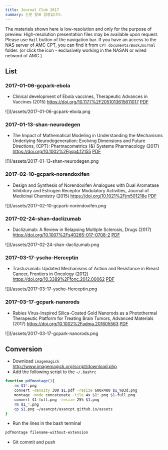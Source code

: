 ```yaml
---
title: Journal Club 2017
summary: 논문 발표 일정입니다.
---
```




The materials shown here is low-resolution and only for the purpose of preview. 
High-resolution presentation files may be available upon request. Please use `Mail` button of the navigation bar.
If you have an access to the NAS server of AMC CPT, you can find it from `CPT documents/BookJournal` folder. (or click the <i class="fa fa-file-pdf-o"></i> icon - exclusively working in the NASAN or wired netword of AMC.)

## List


### 2017-01-06-gcpark-ebola
- Clinical development of Ebola vaccines, Therapeutic Advances in Vaccines (2015) <https://doi.org/10.1177%2F2051013615611017> [<i class="fa fa-file-pdf-o"></i>PDF](ftp://172.21.61.202/cpt%20documents/BookJournal/2017/Journal/2017-01-06-gcpark-ebola/2017-01-06-gcpark-ebola.pdf)

![](/assets/2017-01-06-gcpark-ebola.png


### 2017-01-13-shan-neurodegen
- The Impact of Mathematical Modeling in Understanding the Mechanisms Underlying Neurodegeneration: Evolving Dimensions and Future Directions, {CPT}: Pharmacometrics {\&} Systems Pharmacology (2017) <https://doi.org/10.1002%2Fpsp4.12155> [<i class="fa fa-file-pdf-o"></i>PDF](ftp://172.21.61.202/cpt%20documents/BookJournal/2017/Journal/2017-01-13-shan-neurodegen/2017-01-13-shan-neurodegen.pdf)

![](/assets/2017-01-13-shan-neurodegen.png


### 2017-02-10-gcpark-norendoxifen
- Design and Synthesis of Norendoxifen Analogues with Dual Aromatase Inhibitory and Estrogen Receptor Modulatory Activities, Journal of Medicinal Chemistry (2015) <https://doi.org/10.1021%2Fjm501218e> [<i class="fa fa-file-pdf-o"></i>PDF](ftp://172.21.61.202/cpt%20documents/BookJournal/2017/Journal/2017-02-10-gcpark-norendoxifen/2017-02-10-gcpark-norendoxifen.pdf)

![](/assets/2017-02-10-gcpark-norendoxifen.png


### 2017-02-24-shan-daclizumab
- Daclizumab: A Review in Relapsing Multiple Sclerosis, Drugs (2017) <https://doi.org/10.1007%2Fs40265-017-0708-2> [<i class="fa fa-file-pdf-o"></i>PDF](ftp://172.21.61.202/cpt%20documents/BookJournal/2017/Journal/2017-02-24-shan-daclizumab/2017-02-24-shan-daclizumab.pdf)

![](/assets/2017-02-24-shan-daclizumab.png


### 2017-03-17-yscho-Herceptin
- Trastuzumab: Updated Mechanisms of Action and Resistance in Breast Cancer, Frontiers in Oncology (2012) <https://doi.org/10.3389%2Ffonc.2012.00062> [<i class="fa fa-file-pdf-o"></i>PDF](ftp://172.21.61.202/cpt%20documents/BookJournal/2017/Journal/2017-03-17-yscho-Herceptin/2017-03-17-yscho-Herceptin.pdf)

![](/assets/2017-03-17-yscho-Herceptin.png


### 2017-03-17-gcpark-nanorods
- Rabies Virus-Inspired Silica-Coated Gold Nanorods as a Photothermal Therapeutic Platform for Treating Brain Tumors, Advanced Materials (2017) <https://doi.org/10.1002%2Fadma.201605563> [<i class="fa fa-file-pdf-o"></i>PDF](ftp://172.21.61.202/cpt%20documents/BookJournal/2017/Journal/2017-03-17-gcpark-nanorods/2017-03-17-gcpark-nanorods.pdf)

![](/assets/2017-03-17-gcpark-nanorods.png

## Conversion

- Download `imagemagick` <http://www.imagemagick.org/script/download.php>
- Add the following script to the `~/.bashrc`

```bash
function pdfmontage(){
    rm $1*.png
    convert -density 300 $1.pdf -resize 600x480 $1_%03d.png
    montage -mode concatenate -tile 4x $1*.png $1-full.png
    convert $1-full.png -resize 25% $1.png
    rm $1_*.png
    cp $1.png ~/asancpt/asancpt.github.io/assets
}
```

- Run the lines in the bash terminal

```bash
pdfmontage filename-without-extension
```

- Git commit and push
